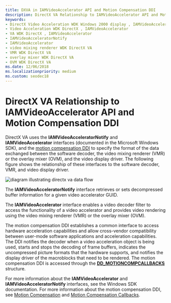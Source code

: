 ```yaml
---
title: DXVA in IAMVideoAccelerator API and Motion Compensation DDI
description: DirectX VA Relationship to IAMVideoAccelerator API and Motion Compensation DDI
keywords:
- DirectX Video Acceleration WDK Windows 2000 display , IAMVideoAccelerator
- Video Acceleration WDK DirectX , IAMVideoAccelerator
- VA WDK DirectX , IAMVideoAccelerator
- IAMVideoAcceleratorNotify
- IAMVideoAccelerator
- video mixing renderer WDK DirectX VA
- VMR WDK DirectX VA
- overlay mixer WDK DirectX VA
- OVM WDK DirectX VA
ms.date: 12/06/2018
ms.localizationpriority: medium
ms.custom: seodec18
---
```


# DirectX VA Relationship to IAMVideoAccelerator API and Motion Compensation DDI

DirectX VA uses the **IAMVideoAcceleratorNotify** and **IAMVideoAccelerator** interfaces (documented in the Microsoft Windows SDK), and the [motion compensation DDI](motion-compensation.md) to specify the format of the data exchanged between the software decoder, the video mixing renderer (VMR) or the overlay mixer (OVM), and the video display driver. The following figure shows the relationship of these interfaces to the software decoder, VMR, and video display driver.

![diagram illustrating directx va data flow](images/iamvideo.png)

The **IAMVideoAcceleratorNotify** interface retrieves or sets decompressed buffer information for a given video accelerator GUID.

The **IAMVideoAccelerator** interface enables a video decoder filter to access the functionality of a video accelerator and provides video rendering using the video mixing renderer (VMR) or the overlay mixer (OVM).

The motion compensation DDI establishes a common interface to access hardware acceleration capabilities and allow cross-vendor compatibility between user-mode software applications and acceleration capabilities. The DDI notifies the decoder when a video acceleration object is being used, starts and stops the decoding of frame buffers, indicates the uncompressed picture formats that the hardware supports, and notifies the display driver of the macroblocks that need to be rendered. The motion compensation DDI is accessed through the [**DD\_MOTIONCOMPCALLBACKS**](/windows/win32/api/ddrawint/ns-ddrawint-dd_motioncompcallbacks) structure.

For more information about the **IAMVideoAccelerator** and **IAMVideoAcceleratorNotify** interfaces, see the Windows SDK documentation. For more information about the motion compensation DDI, see [Motion Compensation](motion-compensation.md) and [Motion Compensation Callbacks](motion-compensation-callbacks.md).

 

